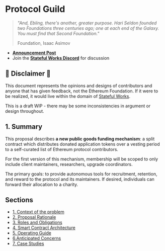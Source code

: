 # Protocol Guild

> *"And, Ebling, there's another, greater purpose. Hari Seldon founded two Foundations three centuries ago; one at each end of the Galaxy. You must find that Second Foundation."*
>
> Foundation, Isaac Asimov

- [**Announcement Post**](https://stateful.mirror.xyz/mEDvFXGCKdDhR-N320KRtsq60Y2OPk8rHcHBCFVryXY)
- Join the [**Stateful Works Discord**](https://discord.gg/t8zSZCvf3y) for discussion

## 🚨 Disclaimer 🚨

This document represents the opinions and designs of contributors and anyone that has given feedback, not the Ethereum Foundation. If it were to be realized, it would live within the domain of [Stateful Works](https://twitter.com/StatefulWorks).

This is a draft WIP - there may be some inconsistencies in argument or design throughout.

## 1. Summary

This proposal describes **a new public goods funding mechanism**: a split contract which distributes donated application tokens over a vesting period to a self-curated list of Ethereum protocol contributors.

For the first version of this mechanism, membership will be scoped to only include client maintainers, researchers, upgrade coordinators.

The primary goals: to provide autonomous tools for recruitment, retention, and reward to the protocol and its maintainers. If desired, individuals can forward their allocation to a charity.

Sections
----------
* [1. Context of the problem](broader-context.md)
* [2. Proposal Rationale](rationale.md)
* [3. Roles and Obligations](roles-obligations.md)
* [4. Smart Contract Architecture](smart-contract.md)
* [5. Operating Guide](operating-guide.md)
* [6.Anticipated Concerns](anticipated-concerns.md)
* [7. Case Studies](case-studies.md)
